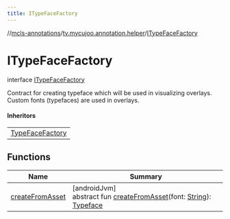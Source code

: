 ```yaml
---
title: ITypeFaceFactory
---
```

//[mcls-annotations](../../../index.html)/[tv.mycujoo.annotation.helper](../index.html)/[ITypeFaceFactory](index.html)



# ITypeFaceFactory

interface [ITypeFaceFactory](index.html)

Contract for creating typeface which will be used in visualizing overlays. Custom fonts (typefaces) are used in overlays.



#### Inheritors


| |
|---|
| [TypeFaceFactory](../-type-face-factory/index.html) |


## Functions


| Name | Summary |
|---|---|
| [createFromAsset](create-from-asset.html) | [androidJvm]<br>abstract fun [createFromAsset](create-from-asset.html)(font: [String](https://kotlinlang.org/api/latest/jvm/stdlib/kotlin/-string/index.html)): [Typeface](https://developer.android.com/reference/kotlin/android/graphics/Typeface.html) |

